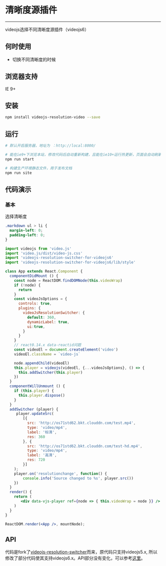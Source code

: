 # 清晰度源插件

---

videojs选择不同清晰度源插件（videojs6）

## 何时使用

- 切换不同清晰度的时候

## 浏览器支持

IE 9+

## 安装

```bash
npm install videojs-resolution-video --save
```

## 运行

```bash
# 默认开启服务器，地址为 ：http://local:8000/

# 能在ie9+下浏览本站，修改代码后自动重新构建，且能在ie10+运行热更新，页面会自动刷新
npm run start

# 构建生产环境静态文件，用于发布文档
npm run site
```

## 代码演示

### 基本

选择清晰度

```css
.markdown ul > li {
  margin-left: 0;
  padding-left: 0;
}
```

```jsx
import videojs from 'video.js'
import 'video.js/dist/video-js.css'
import 'videojs-resolution-switcher-for-videojs6'
import 'videojs-resolution-switcher-for-videojs6/lib/style'

class App extends React.Component {
  componentDidMount () {
    const node = ReactDOM.findDOMNode(this.videoWrap)
    if (!node) {
      return
    }
    const videoJsOptions = {
      controls: true,
      plugins: {
        videoJsResolutionSwitcher: {
          default: 360,
          dynamicLabel: true,
          ui:true,
        }
      }
    }
    // react0.14.x data-reactid问题
    const videoEl = document.createElement('video')
    videoEl.className = `video-js`

    node.appendChild(videoEl)
    this.player = videojs(videoEl, {...videoJsOptions}, () => {
      this.addSwitcher(this.player)
    })
  }
  componentWillUnmount () {
    if (this.player) {
      this.player.dispose()
    }
  }
  addSwitcher (player) {
     player.updateSrc(
        [{
          src: 'http://os71std62.bkt.clouddn.com/test.mp4',
          type: 'video/mp4',
          label: '标清',
          res: 360
        }, {
          src: 'http://os71std62.bkt.clouddn.com/test-hd.mp4',
          type: 'video/mp4',
          label: '高清',
          res: 720
        }]
    );
    player.on('resolutionchange', function() {
        console.info('Source changed to %s', player.src())
    })
  }
  render() {
    return (
       <div data-vjs-player ref={node => { this.videoWrap = node }} />
    )
  }
}

ReactDOM.render(<App />, mountNode);
```

## API

代码是fork了[videojs-resolution-switcher](https://github.com/kmoskwiak/videojs-resolution-switcher)而来，原代码只支持videojs5.x,
所以修改了部分代码使其支持videojs6.x。API部分没有变化，可以参考[这里](https://kmoskwiak.github.io/videojs-resolution-switcher/)。
